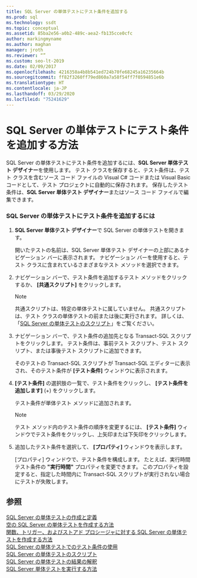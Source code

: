 ```yaml
---
title: SQL Server の単体テストにテスト条件を追加する
ms.prod: sql
ms.technology: ssdt
ms.topic: conceptual
ms.assetid: 85ba2e56-a0b2-489c-aea2-fb135cce0cfc
author: markingmyname
ms.author: maghan
manager: jroth
ms.reviewer: “”
ms.custom: seo-lt-2019
ms.date: 02/09/2017
ms.openlocfilehash: 4216358a4b8b541ed724b70fe68245a16235664b
ms.sourcegitcommit: ff82f3260ff79ed860a7a58f54ff7f0594851e6b
ms.translationtype: HT
ms.contentlocale: ja-JP
ms.lasthandoff: 03/29/2020
ms.locfileid: "75241629"
---
```

# <a name="how-to-add-test-conditions-to-sql-server-unit-tests"></a>SQL Server の単体テストにテスト条件を追加する方法

SQL Server の単体テストにテスト条件を追加するには、**SQL Server 単体テスト デザイナー**を使用します。 テスト クラスを保存すると、テスト条件は、テスト クラスを含むソース コード ファイルの Visual C\# コードまたは Visual Basic コードとして、テスト プロジェクトに自動的に保存されます。 保存したテスト条件は、**SQL Server 単体テスト デザイナー**またはソース コード ファイルで編集できます。  
  
### <a name="to-add-test-conditions-to-a-sql-server-unit-test"></a>SQL Server の単体テストにテスト条件を追加するには  
  
1.  **SQL Server 単体テスト デザイナー**で SQL Server の単体テストを開きます。  
  
    開いたテストの名前は、SQL Server 単体テスト デザイナーの上部にあるナビゲーション バーに表示されます。 ナビゲーション バーを使用すると、テスト クラスに含まれているさまざまなテスト メソッドを選択できます。  
  
2.  ナビゲーション バーで、テスト条件を追加するテスト メソッドをクリックするか、 **[共通スクリプト]** をクリックします。  
  
    > [!NOTE]  
    > 共通スクリプトは、特定の単体テストに属していません。 共通スクリプトは、テスト クラスの単体テストの前または後に実行されます。 詳しくは、「[SQL Server の単体テストのスクリプト](../ssdt/scripts-in-sql-server-unit-tests.md)」をご覧ください。  
  
3.  ナビゲーション バーで、テスト条件の追加先となる Transact\-SQL スクリプトをクリックします。 テスト条件は、事前テスト スクリプト、テスト スクリプト、または事後テスト スクリプトに追加できます。  
  
    そのテストの Transact\-SQL スクリプトが Transact\-SQL エディターに表示され、そのテスト条件が **[テスト条件]** ウィンドウに表示されます。  
  
4.  **[テスト条件]** の選択肢の一覧で、テスト条件をクリックし、 **[テスト条件を追加します]** (+) をクリックします。  
  
    テスト条件が単体テスト メソッドに追加されます。  
  
    > [!NOTE]  
    > テスト メソッド内のテスト条件の順序を変更するには、 **[テスト条件]** ウィンドウでテスト条件をクリックし、上矢印または下矢印をクリックします。  
  
5.  追加したテスト条件を選択して、 **[プロパティ]** ウィンドウを表示します。  
  
    [プロパティ] ウィンドウで、テスト条件を構成します。 たとえば、実行時間テスト条件の **"実行時間"** プロパティを変更できます。 このプロパティを設定すると、指定した時間内に Transact\-SQL スクリプトが実行されない場合にテストが失敗します。  
  
## <a name="see-also"></a>参照  
[SQL Server の単体テストの作成と定義](../ssdt/creating-and-defining-sql-server-unit-tests.md)  
[空の SQL Server の単体テストを作成する方法](../ssdt/how-to-create-an-empty-sql-server-unit-test.md)  
[関数、トリガー、およびストアド プロシージャに対する SQL Server の単体テストを作成する方法](../ssdt/how-to-create-unit-tests-for-functions-triggers-stored-procedures.md)  
[SQL Server の単体テストでのテスト条件の使用](../ssdt/using-test-conditions-in-sql-server-unit-tests.md)  
[SQL Server の単体テストのスクリプト](../ssdt/scripts-in-sql-server-unit-tests.md)  
[SQL Server の単体テストの結果の解釈](../ssdt/interpreting-sql-server-unit-test-results.md)  
[SQL Server 単体テストを実行する方法](../ssdt/how-to-run-sql-server-unit-tests.md)  
  
